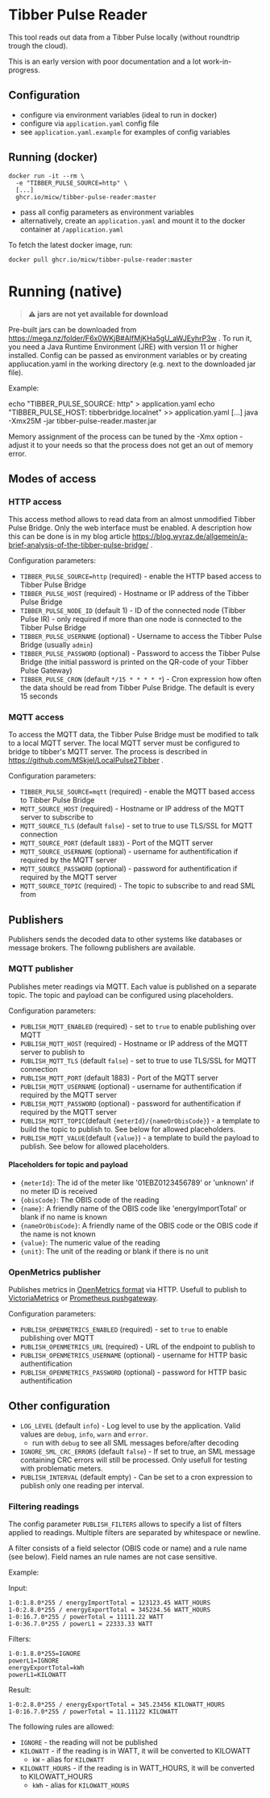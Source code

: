 # Tibber Pulse Reader

This tool reads out data from a Tibber Pulse locally (without roundtrip trough the cloud).

This is an early version with poor documentation and a lot work-in-progress.

## Configuration

* configure via environment variables (ideal to run in docker)
* configure via `application.yaml` config file
* see `application.yaml.example` for examples of config variables

## Running  (docker)

```
docker run -it --rm \
  -e "TIBBER_PULSE_SOURCE=http" \
  [...]
  ghcr.io/micw/tibber-pulse-reader:master

```

* pass all config parameters as environment variables
* alternatively, create an `application.yaml` and mount it to the docker container at `/application.yaml`


To fetch the latest docker image, run:

```
docker pull ghcr.io/micw/tibber-pulse-reader:master
```
  
# Running (native)

> **⚠ jars are not yet available for download**

Pre-built jars can be downloaded from https://mega.nz/folder/F6x0WKjB#AIfMjKHa5gU_aWJEyhrP3w . To run it, you need a Java Runtime Environment (JRE) with version 11 or higher installed. Config can be passed as environment variables or by creating appliucation.yaml in the working directory (e.g. next to the downloaded jar file).

Example:

echo "TIBBER_PULSE_SOURCE: http" > application.yaml
echo "TIBBER_PULSE_HOST: tibberbridge.localnet" >> application.yaml
[...]
java -Xmx25M -jar tibber-pulse-reader.master.jar 

Memory assignment of the process can be tuned by the -Xmx option - adjust it to your needs so that the process does not get an out of memory error.

## Modes of access

### HTTP access

This access method allows to read data from an almost unmodified Tibber Pulse Bridge. Only the web interface must be enabled. A description how this can be done is in my blog article https://blog.wyraz.de/allgemein/a-brief-analysis-of-the-tibber-pulse-bridge/ .

Configuration parameters:

* `TIBBER_PULSE_SOURCE=http` (required) - enable the HTTP based access to Tibber Pulse Bridge
* `TIBBER_PULSE_HOST` (required) - Hostname or IP address of the Tibber Pulse Bridge
* `TIBBER_PULSE_NODE_ID` (default 1) - ID of the connected node (Tibber Pulse IR) - only required if more than one node is connected to the Tibber Pulse Bridge
* `TIBBER_PULSE_USERNAME` (optional) - Username to access the Tibber Pulse Bridge (usually `admin`)
* `TIBBER_PULSE_PASSWORD` (optional) - Password to access the Tibber Pulse Bridge (the initial password is printed on the QR-code of your Tibber Pulse Gateway)
* `TIBBER_PULSE_CRON` (default `*/15 * * * * *`) - Cron expression how often the data should be read from Tibber Pulse Bridge. The default is every 15 seconds

### MQTT access

To access the MQTT data, the Tibber Pulse Bridge must be modified to talk to a local MQTT server. The local MQTT server must be configured to bridge to tibber's MQTT server. The process is described in https://github.com/MSkjel/LocalPulse2Tibber .

Configuration parameters:

* `TIBBER_PULSE_SOURCE=mqtt` (required) - enable the MQTT based access to Tibber Pulse Bridge
* `MQTT_SOURCE_HOST` (required) - Hostname or IP address of the MQTT server to subscribe to
* `MQTT_SOURCE_TLS` (default `false`) - set to true to use TLS/SSL for MQTT connection
* `MQTT_SOURCE_PORT` (default `1883`) - Port of the MQTT server
* `MQTT_SOURCE_USERNAME` (optional) - username for authentification if required by the MQTT server
* `MQTT_SOURCE_PASSWORD` (optional) - password for authentification if required by the MQTT server
* `MQTT_SOURCE_TOPIC` (required) - The topic to subscribe to and read SML from

## Publishers

Publishers sends the decoded data to other systems like databases or message brokers. The followng publishers are available.

### MQTT publisher

Publishes meter readings via MQTT. Each value is published on a separate topic. The topic and payload can be configured using placeholders.

Configuration parameters:

* `PUBLISH_MQTT_ENABLED` (required) - set to `true` to enable publishing over MQTT
* `PUBLISH_MQTT_HOST` (required) - Hostname or IP address of the MQTT server to publish to
* `PUBLISH_MQTT_TLS` (default `false`) - set to true to use TLS/SSL for MQTT connection
* `PUBLISH_MQTT_PORT` (default 1883) - Port of the MQTT server
* `PUBLISH_MQTT_USERNAME` (optional) - username for authentification if required by the MQTT server
* `PUBLISH_MQTT_PASSWORD` (optional) - password for authentification if required by the MQTT server
* `PUBLISH_MQTT_TOPIC`(default `{meterId}/{nameOrObisCode}`) - a template to build the topic to publish to. See below for allowed placeholders.
* `PUBLISH_MQTT_VALUE`(default `{value}`) - a template to build the payload to publish. See below for allowed placeholders.

#### Placeholders for topic and payload

* `{meterId}`: The id of the meter like '01EBZ0123456789' or 'unknown' if no meter ID is received
* `{obisCode}`: The OBIS code of the reading
* `{name}`: A friendly name of the OBIS code like 'energyImportTotal' or blank if no name is known
* `{nameOrObisCode}`: A friendly name of the OBIS code or the OBIS code if the name is not known
* `{value}`: The numeric value of the reading
* `{unit}`: The unit of the reading or blank if there is no unit

### OpenMetrics publisher

Publishes metrics in [OpenMetrics format](https://github.com/OpenObservability/OpenMetrics/blob/main/specification/OpenMetrics.md) via HTTP. Usefull to publish to [VictoriaMetrics](https://docs.victoriametrics.com/url-examples.html#apiv1importprometheus) or [Prometheus pushgateway](https://github.com/prometheus/pushgateway/blob/master/README.md).

Configuration parameters:

* `PUBLISH_OPENMETRICS_ENABLED` (required) - set to `true` to enable publishing over MQTT
* `PUBLISH_OPENMETRICS_URL` (required) - URL of the endpoint to publish to
* `PUBLISH_OPENMETRICS_USERNAME` (optional) - username for HTTP basic authentification
* `PUBLISH_OPENMETRICS_PASSWORD` (optional) - password for HTTP basic authentification


## Other configuration

* `LOG_LEVEL` (default `info`) - Log level to use by the application. Valid values are `debug`, `info`, `warn` and `error`.
    * run with `debug` to see all SML messages before/after decoding
* `IGNORE_SML_CRC_ERRORS` (default `false`) - If set to true, an SML message containing CRC errors will still be processed. Only usefull for testing with problematic meters.
* `PUBLISH_INTERVAL` (default empty) - Can be set to a cron expression to publish only one reading per interval.

### Filtering readings

The config parameter `PUBLISH_FILTERS` allows to specify a list of filters applied to readings. Multiple filters are separated by whitespace or newline.

A filter consists of a field selector (OBIS code or name) and a rule name (see below). Field names an rule names are not case sensitive.

Example:

Input:
```
1-0:1.8.0*255 / energyImportTotal = 123123.45 WATT_HOURS
1-0:2.8.0*255 / energyExportTotal = 345234.56 WATT_HOURS
1-0:16.7.0*255 / powerTotal = 11111.22 WATT
1-0:36.7.0*255 / powerL1 = 22333.33 WATT
```

Filters:
```
1-0:1.8.0*255=IGNORE
powerL1=IGNORE
energyExportTotal=kWh
powerL1=KILOWATT
```

Result:
```
1-0:2.8.0*255 / energyExportTotal = 345.23456 KILOWATT_HOURS
1-0:16.7.0*255 / powerTotal = 11.11122 KILOWATT
```

The following rules are allowed:

* `IGNORE` - the reading will not be published
* `KILOWATT` - if the reading is in WATT, it will be converted to KILOWATT
    * `kW` - alias for `KILOWATT`
* `KILOWATT_HOURS` - if the reading is in WATT_HOURS, it will be converted to KILOWATT_HOURS
    * `kWh` - alias for `KILOWATT_HOURS`
